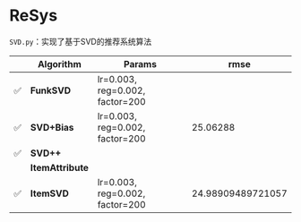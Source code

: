 # ReSys

`SVD.py`：实现了基于SVD的推荐系统算法

|      | Algorithm         |Params|rmse|
| ---- | ----------------- | ---------- |----|
| ✅    | **FunkSVD**       |lr=0.003, reg=0.002, factor=200||
| ✅    | **SVD+Bias**      |lr=0.003, reg=0.002, factor=200|25.06288|
| ✅    | **SVD++**         |            |  |
|      | **ItemAttribute** |            |   |
|✅  |  **ItemSVD**      |lr=0.003, reg=0.002, factor=200|24.98909489721057|



